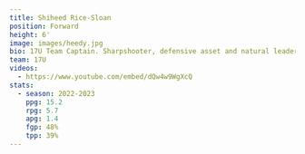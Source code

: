 ```yaml
---
title: Shiheed Rice-Sloan
position: Forward
height: 6'
image: images/heedy.jpg
bio: 17U Team Captain. Sharpshooter, defensive asset and natural leader.
team: 17U
videos:
  - https://www.youtube.com/embed/dQw4w9WgXcQ
stats:
  - season: 2022-2023
    ppg: 15.2
    rpg: 5.7
    apg: 1.4
    fgp: 48%
    tpp: 39%
---
```


